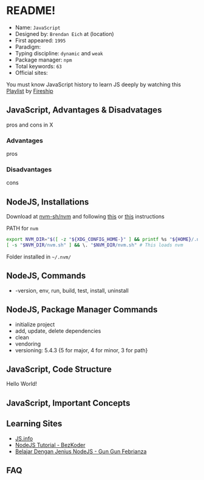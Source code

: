 # README!
* Name: `JavaScript`
* Designed by: `Brendan Eich` at (location)
* First appeared: `1995`
* Paradigm:
* Typing discipline: `dynamic` and `weak`
* Package manager: `npm`
* Total keywords: `63`
* Official sites: 

You must know JavaScript history to learn JS deeply by watching this [Playlist](https://www.youtube.com/watch?v=Sh6lK57Cuk4&list=PL0vfts4VzfNixzfaQWwDUg3W5TRbE7CyI) by [Fireship](https://www.youtube.com/channel/UCsBjURrPoezykLs9EqgamOA)

## JavaScript, Advantages & Disadvatages
pros and cons in X

### Advantages
pros

### Disadvantages
cons

## NodeJS, Installations
Download at [nvm-sh/nvm](https://github.com/nvm-sh/nvm/blob/master/README.md) and following [this](https://github.com/nvm-sh/nvm/blob/master/README.md#installing-and-updating) or [this](https://www.taniarascia.com/how-to-install-and-use-node-js-and-npm-mac-and-windows/#install-nodejs-and-npm-1) instructions

PATH for `nvm`
```zsh
export NVM_DIR="$([ -z "${XDG_CONFIG_HOME-}" ] && printf %s "${HOME}/.nvm" || printf %s "${XDG_CONFIG_HOME}/nvm")"
[ -s "$NVM_DIR/nvm.sh" ] && \. "$NVM_DIR/nvm.sh" # This loads nvm
```

Folder installed in `~/.nvm/`

## NodeJS, Commands
* -version, env, run, build, test, install, uninstall

## NodeJS, Package Manager Commands
* initialize project
* add, update, delete dependencies
* clean
* vendoring
* versioning: 5.4.3 {5 for major, 4 for minor, 3 for path}

## JavaScript, Code Structure
Hello World!

## JavaScript, Important Concepts

## Learning Sites
* [JS.info](https://javascript.info/)
* [NodeJS Tutorial - BezKoder](https://www.bezkoder.com/node-js-tutorial/)
* [Belajar Dengan Jenius NodeJS - Gun Gun Febrianza](https://github.com/gungunfebrianza/Belajar-Dengan-Jenius-Node.js)

## FAQ

